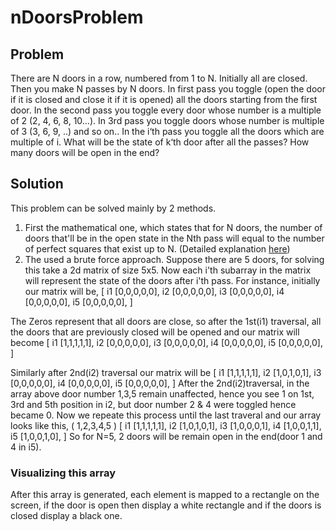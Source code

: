 # nDoorsProblem

## Problem 
There are N doors in a row, numbered from 1 to N. Initially all are closed. Then you make N passes by N doors. In first pass you toggle (open the door if it is closed and close it if it is opened) all the doors starting from the first door. In the second pass you toggle every door whose number is a multiple of 2 (2, 4, 6, 8, 10…). In 3rd pass you toggle doors whose number is multiple of 3 (3, 6, 9, ..) and so on.. In the i‘th pass you toggle all the doors which are multiple of i.
What will be the state of k‘th door after all the passes? How many doors will be open in the end?

## Solution
This problem can be solved mainly by 2 methods. 
1. First the mathematical one, which states that for N doors, the number of doors that'll be in the open state in the Nth pass will equal to the number of perfect squares that exist up to N. (Detailed explanation  [here](https://www.ritambhara.in/n-doors-puzzle/))
2. The used a brute force approach. Suppose there are 5 doors, for solving this take a 2d matrix of size 5x5. Now each i'th subarray in the matrix will represent the state of the doors after i'th pass. For instance, initially our matrix will be, 
                                                            [
                                                   i1         [0,0,0,0,0],
                                                   i2         [0,0,0,0,0],
                                                   i3         [0,0,0,0,0],
                                                   i4         [0,0,0,0,0],
                                                   i5         [0,0,0,0,0],
                                                            ]
                                                            
The Zeros represent that all doors are close, so after the 1st(i1) traversal, all the doors that are previously closed will be opened and our matrix will become 
                                                            [
                                                   i1         [1,1,1,1,1],
                                                   i2         [0,0,0,0,0],
                                                   i3         [0,0,0,0,0],
                                                   i4         [0,0,0,0,0],
                                                   i5         [0,0,0,0,0],
                                                            ]
                                                            
Similarly after 2nd(i2) traversal our matrix will be 
                                                            [
                                                   i1         [1,1,1,1,1],
                                                   i2         [1,0,1,0,1],
                                                   i3         [0,0,0,0,0],
                                                   i4         [0,0,0,0,0],
                                                   i5         [0,0,0,0,0],
                                                            ]
After the 2nd(i2)traversal, in the array above door number 1,3,5 remain unaffected, hence you see 1 on 1st, 3rd and 5th position in i2, but door number 2 & 4 were toggled hence became 0.
Now we repeate this process until the last traveral and our array looks like this, 
                                                            (  1,2,3,4,5  )
                                                            [
                                                   i1         [1,1,1,1,1],
                                                   i2         [1,0,1,0,1],
                                                   i3         [1,0,0,0,1],
                                                   i4         [1,0,0,1,1],
                                                   i5         [1,0,0,1,0],
                                                            ]
So for N=5, 2 doors will be remain open in the end(door 1 and 4 in i5).
### Visualizing this array
After this array is generated, each element is mapped to a rectangle on the screen, if the door is open then display a white rectangle and if the doors is closed display a black one.

